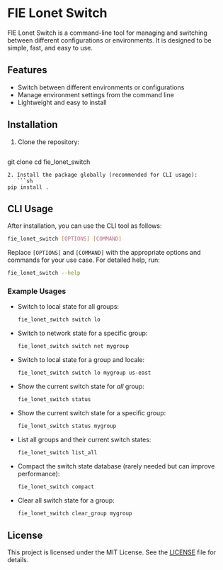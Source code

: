 # FIE Lonet Switch

FIE Lonet Switch is a command-line tool for managing and switching between different configurations or environments. It is designed to be simple, fast, and easy to use.

## Features
- Switch between different environments or configurations
- Manage environment settings from the command line
- Lightweight and easy to install

## Installation

1. Clone the repository:
   ```sh
git clone <repository-url>
cd fie_lonet_switch
```
2. Install the package globally (recommended for CLI usage):
   ```sh
pip install .
```

## CLI Usage

After installation, you can use the CLI tool as follows:

```sh
fie_lonet_switch [OPTIONS] [COMMAND]
```

Replace `[OPTIONS]` and `[COMMAND]` with the appropriate options and commands for your use case. For detailed help, run:

```sh
fie_lonet_switch --help
```

### Example Usages

- Switch to local state for all groups:

  ```sh
  fie_lonet_switch switch lo
  ```

- Switch to network state for a specific group:

  ```sh
  fie_lonet_switch switch net mygroup
  ```

- Switch to local state for a group and locale:

  ```sh
  fie_lonet_switch switch lo mygroup us-east
  ```

- Show the current switch state for *all* group:

  ```sh
  fie_lonet_switch status
  ```

- Show the current switch state for a specific group:

  ```sh
  fie_lonet_switch status mygroup
  ```

- List all groups and their current switch states:

  ```sh
  fie_lonet_switch list_all
  ```

- Compact the switch state database (rarely needed but can improve performance):

  ```sh
  fie_lonet_switch compact
  ```

- Clear all switch state for a group:

  ```sh
  fie_lonet_switch clear_group mygroup
  ```

## License

This project is licensed under the MIT License. See the [LICENSE](LICENSE) file for details.
